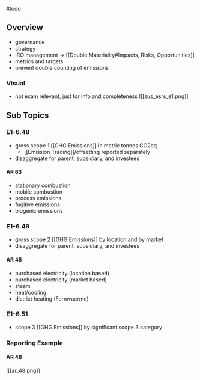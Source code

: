 #todo
## Overview
- governance
- strategy
- IRO management -> [[Double Materiality#Impacts, Risks, Opportunities]]
- metrics and targets
- prevent double counting of emissions

### Visual
- not exam relevant, just for info and completeness
![[sus_esrs_e1.png]]

## Sub Topics
### E1-6.48
- gross scope 1 [[GHG Emissions]] in metric tonnes CO2eq
	- [[Emission Trading]]/offsetting reported separately
- disaggregate for parent, subsidiary, and investees

#### AR 63
- stationary combustion
- mobile combustion
- process emissions
- fugitive emissions
- biogenic emissions

### E1-6.49
- gross scope 2 [[GHG Emissions]] by location and by market
- disaggregate for parent, subsidiary, and investees

#### AR 45
- purchased electricity (location based)
- purchased electricity (market based)
- steam
- heat/cooling
- district heating (Fernwaerme)

### E1-6.51
- scope 3 [[GHG Emissions]] by significant scope 3 category

### Reporting Example 
#### AR 48
![[ar_48.png]]

